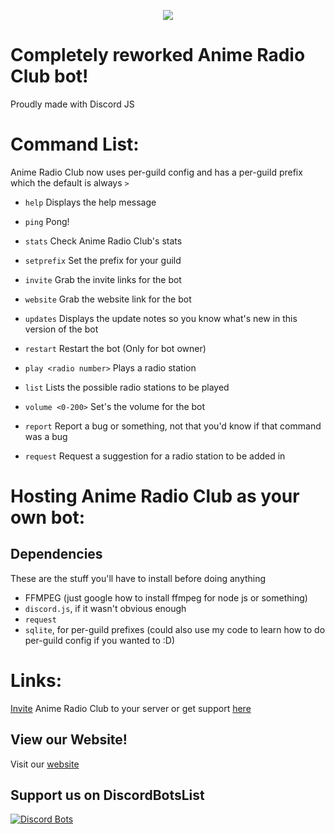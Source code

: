 <p align="center">
  <img src="https://cdn.discordapp.com/avatars/273299834470006786/898545aede0fec5ae4c024ba3dba92b1.png?size=2048" />
</p>

# Completely reworked Anime Radio Club bot!
Proudly made with Discord JS

# Command List:
Anime Radio Club now uses per-guild config and has a per-guild prefix which the default is always `>`

* `help`
Displays the help message

* `ping`
Pong!

* `stats`
Check Anime Radio Club's stats

* `setprefix`
Set the prefix for your guild

* `invite`
Grab the invite links for the bot

* `website`
Grab the website link for the bot

* `updates`
Displays the update notes so you know what\'s new in this version of the bot

* `restart`
Restart the bot (Only for bot owner)

* `play <radio number>`
Plays a radio station

* `list`
Lists the possible radio stations to be played

* `volume <0-200>`
Set's the volume for the bot

* `report`
Report a bug or something, not that you'd know if that command was a bug

* `request`
Request a suggestion for a radio station to be added in

# Hosting Anime Radio Club as your own bot:
## Dependencies
These are the stuff you'll have to install before doing anything

* FFMPEG (just google how to install ffmpeg for node js or something)
* `discord.js`, if it wasn't obvious enough
* `request`
* `sqlite`, for per-guild prefixes (could also use my code to learn how to do per-guild config if you wanted to :D)

# Links:
[Invite](https://discordapp.com/oauth2/authorize?client_id=273299834470006786&scope=bot&permissions=36702208) Anime Radio Club to your server or get support [here](https://discord.gg/WCxHjFX)

## View our Website!
Visit our [website](http://animeradioclub.com/)

## Support us on DiscordBotsList
[![Discord Bots](https://discordbots.org/api/widget/273299834470006786.svg)](https://discordbots.org/bot/273299834470006786)
